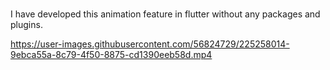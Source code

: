 #
I have developed this animation feature in flutter without any packages and plugins.

https://user-images.githubusercontent.com/56824729/225258014-9ebca55a-8c79-4f50-8875-cd1390eeb58d.mp4

